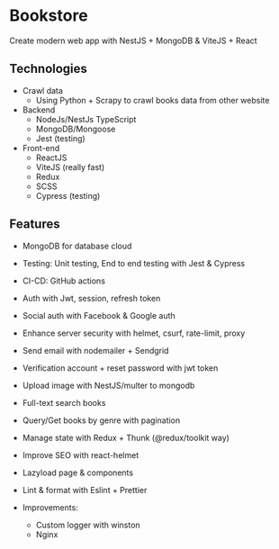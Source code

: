 # Bookstore

Create modern web app with NestJS + MongoDB & ViteJS + React

## Technologies
- Crawl data
  - Using Python + Scrapy to crawl books data from other website
- Backend
  - NodeJs/NestJs TypeScript
  - MongoDB/Mongoose
  - Jest (testing)
- Front-end
  - ReactJS
  - ViteJS (really fast)
  - Redux
  - SCSS
  - Cypress (testing)

## Features
- MongoDB for database cloud
- Testing: Unit testing, End to end testing with Jest & Cypress
- CI-CD: GitHub actions
- Auth with Jwt, session, refresh  token
- Social auth with Facebook & Google auth
- Enhance server security with helmet, csurf, rate-limit, proxy
- Send email with nodemailer + Sendgrid
- Verification account + reset password with jwt token
- Upload image with NestJS/multer to mongodb
- Full-text search books
- Query/Get books by genre with pagination
- Manage state with Redux + Thunk (@redux/toolkit way)
- Improve SEO with react-helmet
- Lazyload page & components
- Lint & format with Eslint + Prettier

- Improvements:
  - Custom logger with winston
  - Nginx
